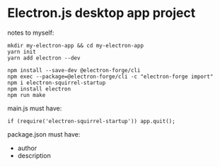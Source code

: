 # Electron.js desktop app project

notes to myself:

```
mkdir my-electron-app && cd my-electron-app
yarn init
yarn add electron --dev
```

```
npm install --save-dev @electron-forge/cli
npm exec --package=@electron-forge/cli -c "electron-forge import"
npm i electron-squirrel-startup
npm install electron
npm run make
```

main.js must have: 
```
if (require('electron-squirrel-startup')) app.quit();
```
package.json must have:
- author
- description

